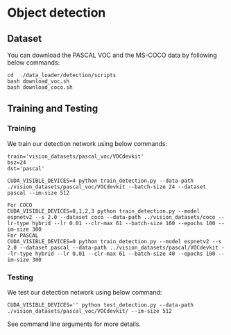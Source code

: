 # Object detection

## Dataset

You can download the PASCAL VOC and the MS-COCO data by following below commands:
```
cd  ./data_loader/detection/scripts
bash download_voc.sh
bash download_coco.sh
```
 
## Training and Testing

### Training

We train our detection network using below commands:
```
train='vision_datasets/pascal_voc/VOCdevkit'
bsz=24
dst='pascal'

CUDA_VISIBLE_DEVICES=4 python train_detection.py --data-path ./vision_datasets/pascal_voc/VOCdevkit --batch-size 24 --dataset pascal --im-size 512
```

```
For COCO
CUDA_VISIBLE_DEVICES=0,1,2,3 python train_detection.py --model espnetv2 --s 2.0 --dataset coco --data-path ../vision_datasets/coco --lr-type hybrid --lr 0.01 --clr-max 61 --batch-size 160 --epochs 100 --im-size 300
For PASCAL
CUDA_VISIBLE_DEVICES=0 python train_detection.py --model espnetv2 --s 2.0 --dataset pascal --data-path ../vision_datasets/pascal/VOCdevkit --lr-type hybrid --lr 0.01 --clr-max 61 --batch-size 40 --epochs 100 --im-size 300 
```

### Testing

We test our detection network using below command:
```
CUDA_VISIBLE_DEVICES='' python test_detection.py --data-path ./vision_datasets/pascal_voc/VOCdevkit/ --im-size 512 
```

See command line arguments for more details.
